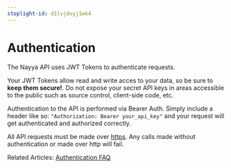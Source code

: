 ```yaml
---
stoplight-id: d1lvjdxyj1wk4
---
```


# Authentication

The Nayya API uses JWT Tokens to authenticate requests. 

Your JWT Tokens allow read and write acces to your data, so be sure to **keep them secure!**.  Do not expose your secret API keys in areas accessible to the public such as source control, client-side code, etc.

Authentication to the API is performed via Bearer Auth. Simply include a header like so: `"Authorization: Bearer your_api_key"` and your request will get authenticated and authorized correctly.

All API requests must be made over [https](http://en.wikipedia.org/wiki/HTTP_Secure). Any calls made without authentication or made over http will fail.

Related Articles: [Authentication FAQ](FAQ.md#authentication)